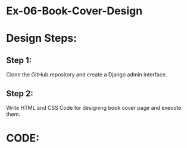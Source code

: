 # Ex-06-Book-Cover-Design



# Design Steps:
## Step 1:
Clone the GitHub repository and create a Django admin interface.

## Step 2:
Write HTML and CSS Code for designing book cover page and execute them.




# CODE:
<!DOCTYPE html>
<html lang="en">
    <head>
         <meta name="viewport" 
         content="width=device-width, initial-scale=1.0">
         <style>

        .bookpage{
            width: 400px;
            height: 600px;
            background-color: #3d3a3a;
            color:white;
            margin-left: auto;
            margin-right: auto;
            padding: 20px;
            font-family: 'Franklin Gothic Medium', 'Arial Narrow', Arial, sans-serif;
            background-image: url(/static/images/book.png);
            background-size: cover;
        }
            

        .toptext{
            color:white;

        }

        
        .tophr{
            width:140px;
        }
        .author{
            color: white;
            display: inline;
            position: relative;
            color:lightblue;
            top:169px;
            
            font-family:Georgia;
            font-size: medium;
        }
        .booktitle{
            font-family: 'Courier New', Courier, monospace;
            font-size: larger;
            text-align: center;
            position: relative;
            top: 30px;
        
        }
        .id {
            width:400px;
            position: relative;
            top:180px;
            
        }
        .publisher{
            font-size: medium;
            position: relative;
            top:132px;
            left:330px;
        }
        .edition{
            color:yellow;
            font-size: medium;
            font-family: Verdana;
            position:relative;
            top:85px;

        }
        .subtitle{
            font-family:Tahoma;
            font-size: large;
            position: relative;
            top:40px;
        }
        .photo{
            position: relative;
            top: 135px;
            left: 260px;
            width: 100px;
            height: 100px;
            background-size: cover;
        }
        </style>
        <title>Book Cover Page</title>
    </head>
    <body>
        <div class="bookpage">
            <div class="toptext">
                EXPERT INSIGHT
            </div>
            <div class="tophr">
                <hr style="color: red;">
            </div>
            <div class="booktitle">
                <h1>Responsive Web Design With HTML5 and CSS</h1></div>
            <div class="subtitle">
                Develop future-proof responsive websites using the latest HTML5 and CSS Techniques
            </div>
            <div class="photo">
                <img src="/static/images/photo.png" width="130" height="145" alt="">
            </div>
            <div class="id">
                <hr style="color: orange;">
            </div>
            <div class="author">
               <p><b>ROHIT JAIN D</b></p>
            </div>
            <div class="publisher">
                Packt>
            </div>
            <div class="edition">
                <b>First Edition</b>
            </div>
            
        </div>
    </body>
</html>
  
  
  # OUTPUT:
  ![front page](https://user-images.githubusercontent.com/119643845/215045906-06a9270c-e58b-43a5-9707-5f3771927677.png)





  # RESULT:
  This program was executed successfully.
